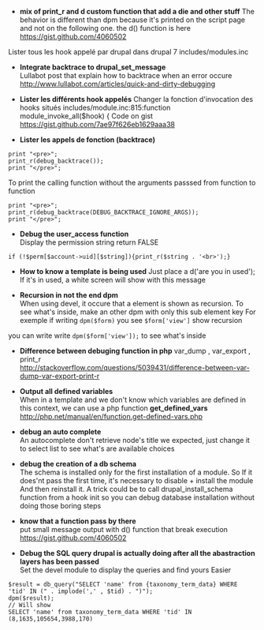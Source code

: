 * **mix of print_r and d custom function that add a die and other stuff**
The behavior is different than dpm because it's printed on the script page and not on the following one. 
the d() function is here https://gist.github.com/4060502

Lister tous les hook appelé par drupal 
dans drupal 7
includes/modules.inc


* **Integrate backtrace to drupal_set_message**    
Lullabot post that explain how to backtrace when an error occure
http://www.lullabot.com/articles/quick-and-dirty-debugging


* **Lister les différents hook appelés**
Changer la fonction d'invocation des hooks situés 
includes/module.inc:815:function module_invoke_all($hook) {
Code on gist https://gist.github.com/7ae97f626eb1629aaa38

* **Lister les appels de fonction (backtrace)**
```
print "<pre>";
print_r(debug_backtrace());
print "</pre>";
```
To print the calling function without the arguments passsed from function to function 
```
print "<pre>";
print_r(debug_backtrace(DEBUG_BACKTRACE_IGNORE_ARGS));
print "</pre>";
```

* **Debug the user_access function**   
Display the permission string return FALSE   
```
if (!$perm[$account->uid][$string]){print_r($string . '<br>');}
```

* **How to know a template is being used**
Just place a d('are you in used');
If it's in used, a white screen will show with this message 

* **Recursion in not the end dpm**   
When using devel, it occure that a element is shown as recursion. 
To see what's inside, make an other dpm with only this sub element key 
For exemple 
if writing ``dpm($form)``
you see
``$form['view']`` show recursion 

you can write write ``dpm($form['view']);``
to see what's inside

* **Difference between debuging function in php** var_dump , var_export , print_r   
http://stackoverflow.com/questions/5039431/difference-between-var-dump-var-export-print-r

* **Output all defined variables**   
When in a template and we don't know which variables are defined in this context, we can use a php function 
**get_defined_vars** 
http://php.net/manual/en/function.get-defined-vars.php

* **debug an auto complete**   
An autocomplete don't retrieve node's title we expected, just change it to select list to see what's are available choices

* **debug the creation of a db schema**    
The schema is installed only for the first installation of a module. 
So If it does'nt pass the first time, it's necessary to disable + install the module 
And then reinstall it. A trick could be to call drupal_install_schema function from a hook init so you can debug database installation without doing those boring steps

* **know that a function pass by there**    
put small message output with d() function that break execution
https://gist.github.com/4060502 

* **Debug the SQL query drupal is actually doing after all the abastraction layers has been passed**   
Set the devel module to display the queries and find yours
Easier 
```
$result = db_query("SELECT 'name' from {taxonomy_term_data} WHERE 'tid' IN (" . implode(',' , $tid) . ")");
dpm($result);
// Will show
SELECT 'name' from taxonomy_term_data WHERE 'tid' IN (8,1635,105654,3988,170)
```